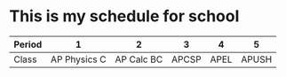 # This is my schedule for school 

| Period 	| 1            	| 2          	| 3     	| 4    	| 5     	|
|--------	|--------------	|------------	|-------	|------	|-------	|
| Class  	| AP Physics C 	| AP Calc BC 	| APCSP 	| APEL 	| APUSH 	|